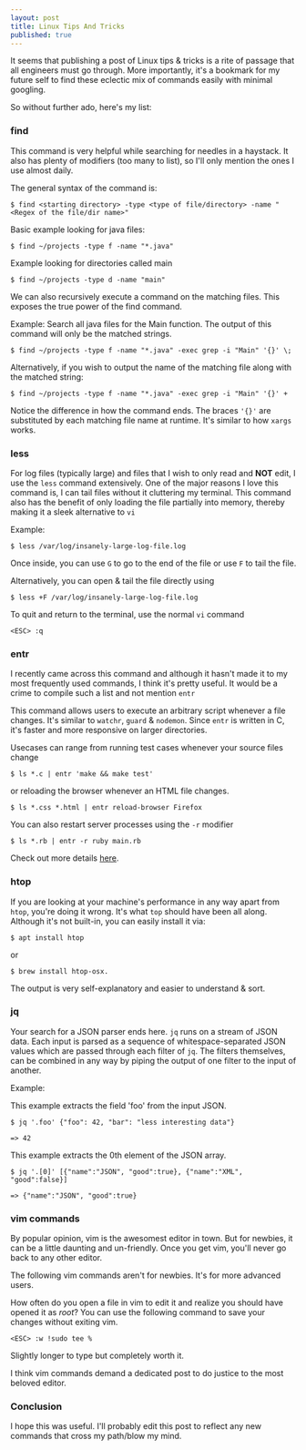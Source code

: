 ```yaml
---
layout: post
title: Linux Tips And Tricks
published: true
---
```


It seems that publishing a post of Linux tips & tricks is a rite of passage that all engineers must go through. More importantly, it's a bookmark for my future self to find these eclectic mix of commands easily with minimal googling.

So without further ado, here's my list:

### find  
This command is very helpful while searching for needles in a haystack. It also has plenty of modifiers (too many to list), so I'll only mention the ones I use almost daily.

The general syntax of the command is:

`
$ find <starting directory> -type <type of file/directory> -name "<Regex of the file/dir name>"
`

Basic example looking for java files:

`
$ find ~/projects -type f -name "*.java"
`

Example looking for directories called main

`
$ find ~/projects -type d -name "main"
`

We can also recursively execute a command on the matching files. This exposes the true power of the find command.

Example: Search all java files for the Main function. The output of this command will only be the matched strings.

`
$ find ~/projects -type f -name "*.java" -exec grep -i "Main" '{}' \;
`

Alternatively, if you wish to output the name of the matching file along with the matched string:

`
$ find ~/projects -type f -name "*.java" -exec grep -i "Main" '{}' +
`

Notice the difference in how the command ends. The braces `'{}'` are substituted by each matching file name at runtime. It's similar to how `xargs` works.

### less
For log files (typically large) and files that I wish to only read and
**NOT** edit, I use the `less` command extensively. One of the major
reasons I love this command is, I can tail files without it
cluttering my terminal. This command also has the benefit of only
loading the file partially into memory, thereby making it a sleek
alternative to `vi`

Example:

`
$ less /var/log/insanely-large-log-file.log
`

Once inside, you can use `G` to go to the end of the file or use `F` to tail the file.

Alternatively, you can open & tail the file directly using

`
$ less +F /var/log/insanely-large-log-file.log
`

To quit and return to the terminal, use the normal `vi` command

`
<ESC> :q
`

### entr
I recently came across this command and although it hasn't made it to my most frequently used commands, I think it's pretty useful. It would be a crime to compile such a list and not mention `entr`

This command allows users to execute an arbitrary script whenever a file changes. It's similar to `watchr`, `guard` & `nodemon`. Since `entr` is written in C, it's faster and more responsive on larger directories.

Usecases can range from running test cases whenever your source files change

`
$ ls *.c | entr 'make && make test'
`

or reloading the browser whenever an HTML file changes.

`
$ ls *.css *.html | entr reload-browser Firefox
`

You can also restart server processes using the `-r` modifier

`
$ ls *.rb | entr -r ruby main.rb
`

Check out more details [here](http://www.entrproject.org/).

### htop   
If you are looking at your machine's performance in any way apart from
`htop`, you're doing it wrong. It's what `top` should have been all along. Although it's not built-in, you can easily install it via:

`
$ apt install htop
`

or

`
$ brew install htop-osx.
`

The output is very self-explanatory and easier to understand & sort.

### jq
Your search for a JSON parser ends here. `jq` runs on a stream of JSON data. Each input is parsed as a sequence of whitespace-separated JSON values which are passed through each filter of `jq`. The filters themselves, can be combined in any way by piping the output of one filter to the input of another.

Example:

This example extracts the field 'foo' from the input JSON.

`
$ jq '.foo' {"foo": 42, "bar": "less interesting data"}
`

`
=> 42
`

This example extracts the 0th element of the JSON array.

`
$ jq '.[0]' [{"name":"JSON", "good":true}, {"name":"XML", "good":false}]
`

`
=> {"name":"JSON", "good":true}
`

### vim commands
By popular opinion, vim is the awesomest editor in town. But for newbies, it can be a little daunting and un-friendly. Once you get vim, you'll never go back to any other editor.

The following vim commands aren't for newbies. It's for more advanced users.

How often do you open a file in vim to edit it and realize you should have opened it as *root*? You can use the following command to save your changes without exiting vim.

`
<ESC> :w !sudo tee %
`

Slightly longer to type but completely worth it.

I think vim commands demand a dedicated post to do justice to the most beloved editor.

### Conclusion

I hope this was useful. I'll probably edit this post to reflect any new commands that cross my path/blow my mind.
